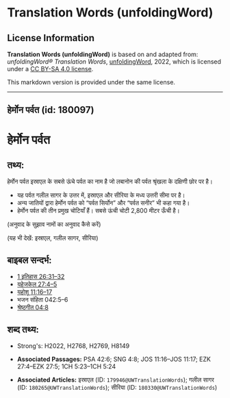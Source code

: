 # Translation Words (unfoldingWord)

## License Information

**Translation Words (unfoldingWord)** is based on and adapted from: _unfoldingWord® Translation Words_, [unfoldingWord](https://unfoldingword.org/utw), 2022, which is licensed under a [CC BY-SA 4.0 license](https://creativecommons.org/licenses/by-sa/4.0/legalcode.en).

This markdown version is provided under the same license.



--------------------------------

## हेर्मोन पर्वत (id: 180097)

हेर्मोन पर्वत
=============

तथ्य:
-----

हेर्मोन पर्वत इस्राएल के सबसे ऊंचे पर्वत का नाम है जो लबानोन की पर्वत श्रृंखला के दक्षिणी छोर पर है।

* यह पर्वत गलील सागर के उत्तर में, इस्राएल और सीरिया के मध्य उत्तरी सीमा पर है।
* अन्य जातियों द्वारा हेर्मोन पर्वत को “पर्वत सिर्योन” और “पर्वत सनीर” भी कहा गया है।
* हेर्मोन पर्वत की तीन प्रमुख चोटियाँ हैं। सबसे ऊंची चोटी 2,800 मीटर ऊँची है।

(अनुवाद के सुझाव नामों का अनुवाद कैसे करें)

(यह भी देखें: इस्राएल, गलील सागर, सीरिया)

बाइबल सन्दर्भ:
--------------

* [1 इतिहास 26:31–32](https://ref.ly/1Chr0:0)
* [यहेजकेल 27:4–5](https://ref.ly/Ezek27:4-Ezek27:5)
* [यहोशू 11:16–17](https://ref.ly/Josh11:16-Josh11:17)
* भजन संहिता 042:5–6
* [श्रेष्ठगीत 04:8](https://ref.ly/Song4:8)

शब्द तथ्य:
----------

* Strong's: H2022, H2768, H2769, H8149

* **Associated Passages:** PSA 42:6; SNG 4:8; JOS 11:16–JOS 11:17; EZK 27:4–EZK 27:5; 1CH 5:23–1CH 5:24
* **Associated Articles:** इस्राएल (ID: `179946@UWTranslationWords`); गलील सागर (ID: `180265@UWTranslationWords`); सीरिया (ID: `180330@UWTranslationWords`)

